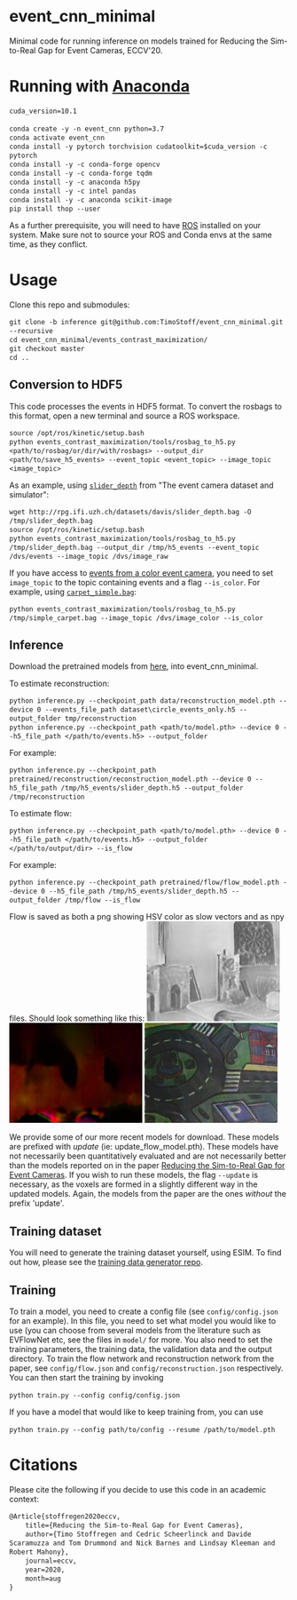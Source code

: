 # event_cnn_minimal

Minimal code for running inference on models trained for Reducing the Sim-to-Real Gap for Event Cameras, ECCV'20.

# Running with [Anaconda](https://docs.anaconda.com/anaconda/install/)

```
cuda_version=10.1

conda create -y -n event_cnn python=3.7
conda activate event_cnn
conda install -y pytorch torchvision cudatoolkit=$cuda_version -c pytorch
conda install -y -c conda-forge opencv
conda install -y -c conda-forge tqdm
conda install -y -c anaconda h5py 
conda install -y -c intel pandas
conda install -y -c anaconda scikit-image
pip install thop --user
```

As a further prerequisite, you will need to have [ROS](http://wiki.ros.org/kinetic/Installation/Ubuntu) installed on your system. Make sure not to source your ROS and Conda envs at the same time, as they conflict.

# Usage

Clone this repo and submodules:

```
git clone -b inference git@github.com:TimoStoff/event_cnn_minimal.git --recursive
cd event_cnn_minimal/events_contrast_maximization/
git checkout master
cd ..
```

## Conversion to HDF5

This code processes the events in HDF5 format. To convert the rosbags to this format, open a new terminal and source a ROS workspace.

```
source /opt/ros/kinetic/setup.bash
python events_contrast_maximization/tools/rosbag_to_h5.py <path/to/rosbag/or/dir/with/rosbags> --output_dir <path/to/save_h5_events> --event_topic <event_topic> --image_topic <image_topic>
```

As an example, using [`slider_depth`](http://rpg.ifi.uzh.ch/datasets/davis/slider_depth.bag) from "The event camera dataset and simulator":

```
wget http://rpg.ifi.uzh.ch/datasets/davis/slider_depth.bag -O /tmp/slider_depth.bag
source /opt/ros/kinetic/setup.bash
python events_contrast_maximization/tools/rosbag_to_h5.py /tmp/slider_depth.bag --output_dir /tmp/h5_events --event_topic /dvs/events --image_topic /dvs/image_raw
```

If you have access to [events from a color event camera](http://rpg.ifi.uzh.ch/CED.html), you need to set `image_topic` to the topic containing events and a flag `--is_color`. For example, using [`carpet_simple.bag`](http://rpg.ifi.uzh.ch/CED/datasets/CED_simple.zip):

```
python events_contrast_maximization/tools/rosbag_to_h5.py /tmp/simple_carpet.bag --image_topic /dvs/image_color --is_color
```

## Inference

Download the pretrained models from [here](https://drive.google.com/open?id=1J6PbqYPOGlyspYsdH4fgg5pZpc_l-BOD), into event_cnn_minimal.

To estimate reconstruction:

```
python inference.py --checkpoint_path data/reconstruction_model.pth --device 0 --events_file_path dataset\circle_events_only.h5 --output_folder tmp/reconstruction
python inference.py --checkpoint_path <path/to/model.pth> --device 0 --h5_file_path </path/to/events.h5> --output_folder 
```

For example:

```
python inference.py --checkpoint_path pretrained/reconstruction/reconstruction_model.pth --device 0 --h5_file_path /tmp/h5_events/slider_depth.h5 --output_folder /tmp/reconstruction
```

To estimate flow:

```
python inference.py --checkpoint_path <path/to/model.pth> --device 0 --h5_file_path </path/to/events.h5> --output_folder </path/to/output/dir> --is_flow
```

For example:

```
python inference.py --checkpoint_path pretrained/flow/flow_model.pth --device 0 --h5_file_path /tmp/h5_events/slider_depth.h5 --output_folder /tmp/flow --is_flow
```

Flow is saved as both a png showing HSV color as slow vectors and as npy files. Should look something like this:
![Reconstruction](.readme/reonstruction.gif)
![Flow](.readme/flow.gif)
![Color](.readme/color.gif)

We provide some of our more recent models for download. These models are prefixed with _update_ (ie: update\_flow\_model.pth).
These models have not necessarily been quantitatively evaluated and are not necessarily better than the models reported on in the paper [Reducing the Sim-to-Real Gap for Event Cameras](https://arxiv.org/abs/2003.09078).
If you wish to run these models, the flag `--update` is necessary, as the voxels are formed in a slightly different way in the updated models.
Again, the models from the paper are the ones *without* the prefix 'update'.

## Training dataset

You will need to generate the training dataset yourself, using ESIM.
To find out how, please see the [training data generator repo](https://github.com/TimoStoff/esim_config_generator).

## Training

To train a model, you need to create a config file (see `config/config.json` for an example).
In this file, you need to set what model you would like to use (you can choose from several models from the literature such as EVFlowNet etc, see the files in `model/` for more.
You also need to set the training parameters, the training data, the validation data and the output directory.
To train the flow network and reconstruction network from the paper, see `config/flow.json` and `config/reconstruction.json` respectively.
You can then start the training by invoking

``python train.py --config config/config.json``

If you have a model that would like to keep training from, you can use

``python train.py --config path/to/config --resume /path/to/model.pth``

# Citations

Please cite the following if you decide to use this code in an academic context:

```
@Article{stoffregen2020eccv,
    title={Reducing the Sim-to-Real Gap for Event Cameras},
    author={Timo Stoffregen and Cedric Scheerlinck and Davide Scaramuzza and Tom Drummond and Nick Barnes and Lindsay Kleeman and Robert Mahony},
    journal=eccv,
    year=2020,
    month=aug
}
```
